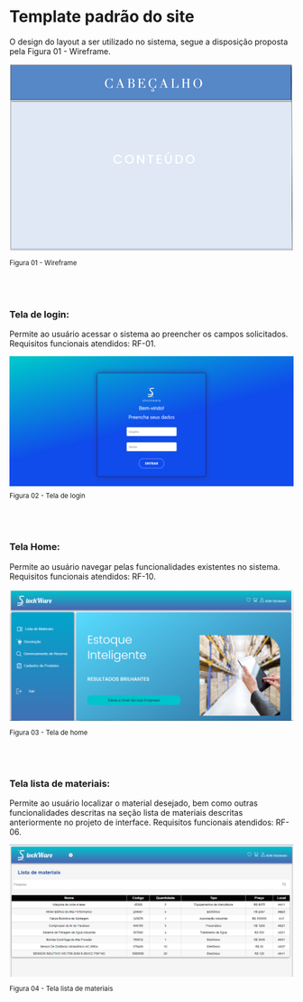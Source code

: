 # Template padrão do site 

 O design do layout a ser utilizado no sistema, segue  a disposição proposta pela Figura 01 - Wireframe.

 ![Exemplo de Wireframe](img/templatesw.png)<sub>  Figura 01 - Wireframe <sub>


<br>
<br>

### Tela de login:

 Permite ao usuário acessar o sistema ao preencher os campos solicitados. Requisitos funcionais atendidos: RF-01.

![Exemplo de Wireframe](img/9-tela-login-proj.PNG) <sub> Figura 02 - Tela de login<sub>


<br>
<br>

### Tela Home:
 Permite ao usuário navegar pelas funcionalidades existentes no sistema.  Requisitos funcionais atendidos: RF-10.

![Exemplo de Wireframe](img/18-tela-home-admin.PNG)<sub> Figura 03 - Tela de home <sub>


<br>
<br>

### Tela lista de materiais:

 Permite ao usuário localizar o material desejado, bem como outras funcionalidades descritas na seção lista de materiais descritas anteriormente no projeto de interface. Requisitos funcionais atendidos: RF-06.

![Exemplo de Wireframe](img/7-lista-materiais-proj.PNG)<sub> Figura 04 - Tela lista de materiais <sub>

